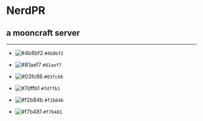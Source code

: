 # NerdPR
## a mooncraft server

***

- ![#4b8bf2](https://via.placeholder.com/15/4b8bf2/000000?text=+) `#4b8bf2`

- ![#81aef7](https://via.placeholder.com/15/81aef7/000000?text=+) `#81aef7`

- ![#03fc66](https://via.placeholder.com/15/03fc66/000000?text=+) `#03fc66`

- ![#7dffb1](https://via.placeholder.com/15/7dffb1/000000?text=+) `#7dffb1`

- ![#f2b84b](https://via.placeholder.com/15/f2b84b/000000?text=+) `#f2b84b`

- ![#f7b481](https://via.placeholder.com/15/f7b481/000000?text=+) `#f7b481`